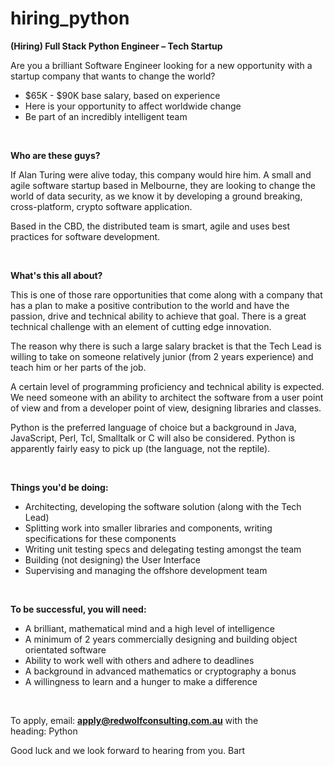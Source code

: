 # hiring_python

<strong>(Hiring) Full Stack Python Engineer – Tech Startup</strong>

<span>Are you a brilliant Software Engineer looking for a new opportunity with a startup company that wants to change the world?</span>
<ul>
	<li><span>$65K - $90K base salary, based on experience</span></li>
	<li><span>Here is your opportunity to affect worldwide change</span></li>
	<li><span>Be part of an incredibly intelligent team</span></li>
</ul>
&nbsp;

<b><strong>Who are these guys? </strong></b>

If Alan Turing were alive today, this company would hire him. A small and agile software startup based in Melbourne, they are looking to change the world of data security, as we know it by developing a ground breaking, cross-platform, crypto software application.

Based in the CBD, the distributed team is smart, agile and uses best practices for software development.

<b><strong> </strong></b>

<b><strong>What's this all about? </strong></b>

This is one of those rare opportunities that come along with a company that has a plan to make a positive contribution to the world and have the passion, drive and technical ability to achieve that goal. There is a great technical challenge with an element of cutting edge innovation.

The reason why there is such a large salary bracket is that the Tech Lead is willing to take on someone relatively junior (from 2 years experience) and teach him or her parts of the job.

A certain level of programming proficiency and technical ability is expected. We need someone with an ability to architect the software from a user point of view and from a developer point of view, designing libraries and classes.

Python is the preferred language of choice but a background in Java, JavaScript, Perl, Tcl, Smalltalk or C will also be considered. Python is apparently fairly easy to pick up (the language, not the reptile).

&nbsp;

<b><strong>Things you'd be doing:</strong></b>
<ul>
	<li><span>Architecting, developing the software solution (along with the Tech Lead)</span></li>
	<li><span>Splitting work into smaller libraries and components, writing specifications for these components</span></li>
	<li><span>Writing unit testing specs and delegating testing amongst the team</span></li>
	<li><span>Building (not designing) the User Interface</span></li>
	<li><span>Supervising and managing the offshore development team</span></li>
</ul>
&nbsp;

<b><strong>To be successful, you will need:</strong></b>
<ul>
	<li><span>A brilliant, mathematical mind and a high level of intelligence</span></li>
	<li><span>A minimum of 2 years commercially designing and building object orientated software</span></li>
	<li><span>Ability to work well with others and adhere to deadlines</span></li>
	<li><span>A background in advanced mathematics or cryptography a bonus</span></li>
	<li><span>A willingness to learn and a hunger to make a difference</span></li>
</ul>
&nbsp;

To apply, email: <strong><a href="mailto:apply@redwolfconsulting.com.au">apply@redwolfconsulting.com.au</a></strong> with the heading: Python

Good luck and we look forward to hearing from you. Bart
